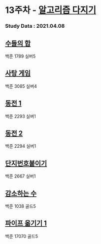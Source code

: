 # 13주차 - [알고리즘 다지기](https://covenant.tistory.com/224)

### Study Data : 2021.04.08

## [수들의 합](https://www.acmicpc.net/problem/1789)
백준 1789 실버5

## [사탕 게임](https://www.acmicpc.net/problem/3085)
백준 3085 실버4

## [동전 1](https://www.acmicpc.net/problem/2293)
백준 2293 실버1

## [동전 2](https://www.acmicpc.net/problem/2294)
백준 2294 실버1

## [단지번호붙이기](https://www.acmicpc.net/problem/2667)
백준 2667 실버1

## [감소하는 수](https://www.acmicpc.net/problem/1038)
백준 1038 골드5

## [파이프 옮기기 1](https://www.acmicpc.net/problem/17070)
백준 17070 골드5

